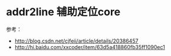 # addr2line 辅助定位core

参考：
- http://blog.csdn.net/cjfeii/article/details/20386457
- http://hi.baidu.com/xxcoder/item/63d5a418860fb35ff1090ec1
